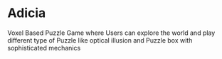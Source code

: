 # Adicia
Voxel Based Puzzle Game where Users can explore the world and play different type of Puzzle like optical illusion and Puzzle box with  sophisticated mechanics 
